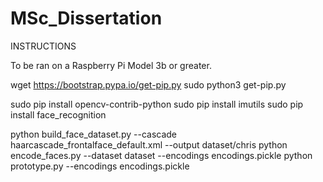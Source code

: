# MSc_Dissertation

INSTRUCTIONS

To be ran on a Raspberry Pi Model 3b or greater.

wget https://bootstrap.pypa.io/get-pip.py
sudo python3 get-pip.py

sudo pip install opencv-contrib-python
sudo pip install imutils
sudo pip install face_recognition

python build_face_dataset.py --cascade haarcascade_frontalface_default.xml --output dataset/chris
python encode_faces.py --dataset dataset --encodings encodings.pickle
python prototype.py --encodings encodings.pickle
